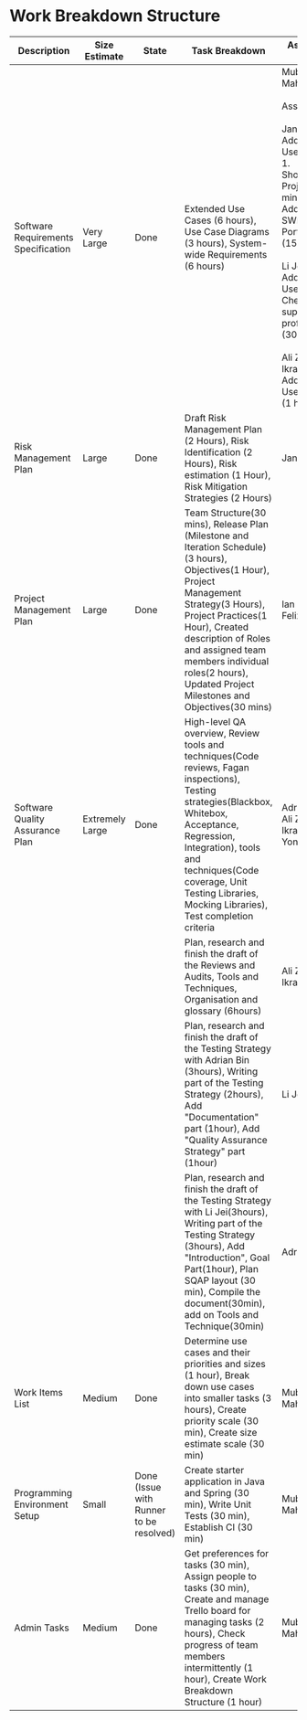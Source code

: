 # Work Breakdown Structure

Description | Size Estimate | State | Task Breakdown | Assigned to
--- | --- | --- | --- | ---
Software Requirements Specification | Very Large | Done | Extended Use Cases (6 hours), Use Case Diagrams (3 hours), System-wide Requirements (6 hours) | Mubtasim Mahmud <br/><br/> Assist: <br/><br/> Janzen Lim: Added New Use Cases: <br/> 1. Shortlisting Projects (30 mins) <br/> Added New SWR: Portability (15 mins) <br/><br/> Li Jei Yong: Added New Use Cases: Check on supervisor's profile (30mins) <br/><br/> Ali Zayan Ikram: Added New Use Cases (1 hour)
Risk Management Plan | Large | Done | Draft Risk Management Plan (2 Hours), Risk Identification (2 Hours), Risk estimation (1 Hour), Risk Mitigation Strategies (2 Hours) | Janzen Lim
Project Management Plan | Large | Done | Team Structure(30 mins), Release Plan (Milestone and Iteration Schedule)(3 hours), Objectives(1 Hour), Project Management Strategy(3 Hours), Project Practices(1 Hour), Created description of Roles and assigned team members individual roles(2 hours), Updated Project Milestones and Objectives(30 mins)  | Ian Kabil Felix
Software Quality Assurance Plan | Extremely Large | Done | High-level QA overview, Review tools and techniques(Code reviews, Fagan inspections), Testing strategies(Blackbox, Whitebox, Acceptance, Regression, Integration), tools and techniques(Code coverage, Unit Testing Libraries, Mocking Libraries), Test completion criteria | Adrian Bin, Ali Zayan Ikram, Li Jei Yong
||||Plan, research and finish the draft of the Reviews and Audits, Tools and Techniques, Organisation and glossary (6hours)| Ali Zayan Ikram
||||Plan, research and finish the draft of the Testing Strategy with Adrian Bin (3hours), Writing part of the Testing Strategy (2hours), Add "Documentation" part (1hour), Add "Quality Assurance Strategy" part (1hour) | Li Jei Yong
||||Plan, research and finish the draft of the Testing Strategy with Li Jei(3hours), Writing part of the Testing Strategy (3hours), Add "Introduction", Goal Part(1hour), Plan SQAP layout (30 min), Compile the document(30min), add on Tools and Technique(30min) |Adrian Bin
Work Items List | Medium | Done | Determine use cases and their priorities and sizes (1 hour), Break down use cases into smaller tasks (3 hours), Create priority scale (30 min), Create size estimate scale (30 min) | Mubtasim Mahmud
Programming Environment Setup | Small | Done (Issue with Runner to be resolved) | Create starter application in Java and Spring (30 min), Write Unit Tests (30 min), Establish CI (30 min) | Mubtasim Mahmud
Admin Tasks | Medium | Done | Get preferences for tasks (30 min), Assign people to tasks (30 min), Create and manage Trello board for managing tasks (2 hours), Check progress of team members intermittently (1 hour), Create Work Breakdown Structure (1 hour) | Mubtasim Mahmud
